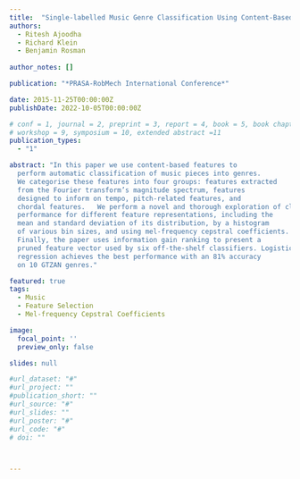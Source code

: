 ```yaml
---
title:  "Single-labelled Music Genre Classification Using Content-Based Features"
authors:
  - Ritesh Ajoodha
  - Richard Klein
  - Benjamin Rosman
  
author_notes: []

publication: "*PRASA-RobMech International Conference*"

date: 2015-11-25T00:00:00Z
publishDate: 2022-10-05T00:00:00Z

# conf = 1, journal = 2, preprint = 3, report = 4, book = 5, book chapter = 6, thesis = 7, patent = 9
# workshop = 9, symposium = 10, extended abstract =11
publication_types:
  - "1"

abstract: "In this paper we use content-based features to
  perform automatic classification of music pieces into genres.
  We categorise these features into four groups: features extracted
  from the Fourier transform’s magnitude spectrum, features
  designed to inform on tempo, pitch-related features, and
  chordal features.   We perform a novel and thorough exploration of classification
  performance for different feature representations, including the
  mean and standard deviation of its distribution, by a histogram
  of various bin sizes, and using mel-frequency cepstral coefficients.
  Finally, the paper uses information gain ranking to present a
  pruned feature vector used by six off-the-shelf classifiers. Logistic
  regression achieves the best performance with an 81% accuracy
  on 10 GTZAN genres."

featured: true
tags:
  - Music
  - Feature Selection
  - Mel-frequency Cepstral Coefficients

image:
  focal_point: ''
  preview_only: false

slides: null

#url_dataset: "#"
#url_project: ""
#publication_short: ""
#url_source: "#"
#url_slides: ""
#url_poster: "#"
#url_code: "#"
# doi: ""



---
```

